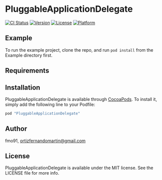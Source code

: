 # PluggableApplicationDelegate

[![CI Status](http://img.shields.io/travis/fmo91/PluggableApplicationDelegate.svg?style=flat)](https://travis-ci.org/fmo91/PluggableApplicationDelegate)
[![Version](https://img.shields.io/cocoapods/v/PluggableApplicationDelegate.svg?style=flat)](http://cocoapods.org/pods/PluggableApplicationDelegate)
[![License](https://img.shields.io/cocoapods/l/PluggableApplicationDelegate.svg?style=flat)](http://cocoapods.org/pods/PluggableApplicationDelegate)
[![Platform](https://img.shields.io/cocoapods/p/PluggableApplicationDelegate.svg?style=flat)](http://cocoapods.org/pods/PluggableApplicationDelegate)

## Example

To run the example project, clone the repo, and run `pod install` from the Example directory first.

## Requirements

## Installation

PluggableApplicationDelegate is available through [CocoaPods](http://cocoapods.org). To install
it, simply add the following line to your Podfile:

```ruby
pod "PluggableApplicationDelegate"
```

## Author

fmo91, ortizfernandomartin@gmail.com

## License

PluggableApplicationDelegate is available under the MIT license. See the LICENSE file for more info.
